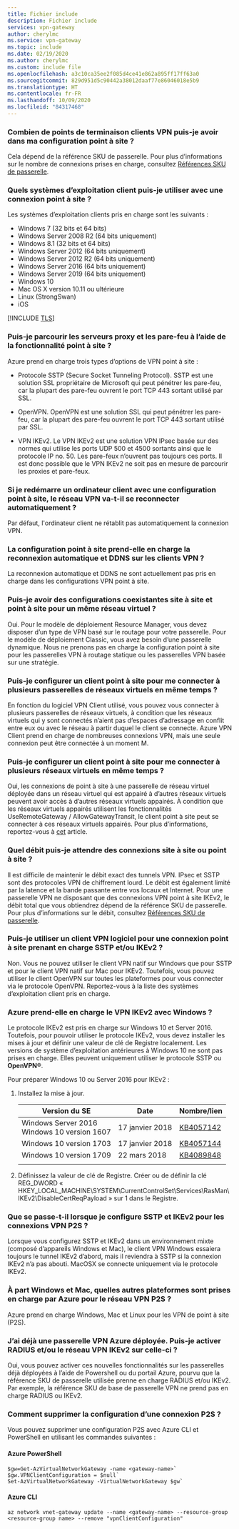 ```yaml
---
title: Fichier include
description: Fichier include
services: vpn-gateway
author: cherylmc
ms.service: vpn-gateway
ms.topic: include
ms.date: 02/19/2020
ms.author: cherylmc
ms.custom: include file
ms.openlocfilehash: a3c10ca35ee2f085d4ce41e862a895ff17ff63a0
ms.sourcegitcommit: 829d951d5c90442a38012daaf77e86046018e5b9
ms.translationtype: HT
ms.contentlocale: fr-FR
ms.lasthandoff: 10/09/2020
ms.locfileid: "84317468"
---
```

### <a name="how-many-vpn-client-endpoints-can-i-have-in-my-point-to-site-configuration"></a>Combien de points de terminaison clients VPN puis-je avoir dans ma configuration point à site ?

Cela dépend de la référence SKU de passerelle. Pour plus d’informations sur le nombre de connexions prises en charge, consultez [Références SKU de passerelle](../articles/vpn-gateway/vpn-gateway-about-vpngateways.md#gwsku).

### <a name="what-client-operating-systems-can-i-use-with-point-to-site"></a><a name="supportedclientos"></a>Quels systèmes d’exploitation client puis-je utiliser avec une connexion point à site ?

Les systèmes d’exploitation clients pris en charge sont les suivants :

* Windows 7 (32 bits et 64 bits)
* Windows Server 2008 R2 (64 bits uniquement)
* Windows 8.1 (32 bits et 64 bits)
* Windows Server 2012 (64 bits uniquement)
* Windows Server 2012 R2 (64 bits uniquement)
* Windows Server 2016 (64 bits uniquement)
* Windows Server 2019 (64 bits uniquement)
* Windows 10
* Mac OS X version 10.11 ou ultérieure
* Linux (StrongSwan)
* iOS

[!INCLUDE [TLS](vpn-gateway-tls-updates.md)]

### <a name="can-i-traverse-proxies-and-firewalls-using-point-to-site-capability"></a>Puis-je parcourir les serveurs proxy et les pare-feu à l’aide de la fonctionnalité point à site ?

Azure prend en charge trois types d’options de VPN point à site :

* Protocole SSTP (Secure Socket Tunneling Protocol). SSTP est une solution SSL propriétaire de Microsoft qui peut pénétrer les pare-feu, car la plupart des pare-feu ouvrent le port TCP 443 sortant utilisé par SSL.

* OpenVPN. OpenVPN est une solution SSL qui peut pénétrer les pare-feu, car la plupart des pare-feu ouvrent le port TCP 443 sortant utilisé par SSL.

* VPN IKEv2. Le VPN IKEv2 est une solution VPN IPsec basée sur des normes qui utilise les ports UDP 500 et 4500 sortants ainsi que le protocole IP no. 50. Les pare-feux n’ouvrent pas toujours ces ports. Il est donc possible que le VPN IKEv2 ne soit pas en mesure de parcourir les proxies et pare-feux.

### <a name="if-i-restart-a-client-computer-configured-for-point-to-site-will-the-vpn-automatically-reconnect"></a>Si je redémarre un ordinateur client avec une configuration point à site, le réseau VPN va-t-il se reconnecter automatiquement ?

Par défaut, l'ordinateur client ne rétablit pas automatiquement la connexion VPN.

### <a name="does-point-to-site-support-auto-reconnect-and-ddns-on-the-vpn-clients"></a>La configuration point à site prend-elle en charge la reconnexion automatique et DDNS sur les clients VPN ?

La reconnexion automatique et DDNS ne sont actuellement pas pris en charge dans les configurations VPN point à site.

### <a name="can-i-have-site-to-site-and-point-to-site-configurations-coexist-for-the-same-virtual-network"></a>Puis-je avoir des configurations coexistantes site à site et point à site pour un même réseau virtuel ?

Oui. Pour le modèle de déploiement Resource Manager, vous devez disposer d’un type de VPN basé sur le routage pour votre passerelle. Pour le modèle de déploiement Classic, vous avez besoin d’une passerelle dynamique. Nous ne prenons pas en charge la configuration point à site pour les passerelles VPN à routage statique ou les passerelles VPN basée sur une stratégie.

### <a name="can-i-configure-a-point-to-site-client-to-connect-to-multiple-virtual-network-gateways-at-the-same-time"></a>Puis-je configurer un client point à site pour me connecter à plusieurs passerelles de réseaux virtuels en même temps ?

En fonction du logiciel VPN Client utilisé, vous pouvez vous connecter à plusieurs passerelles de réseaux virtuels, à condition que les réseaux virtuels qui y sont connectés n’aient pas d’espaces d’adressage en conflit entre eux ou avec le réseau à partir duquel le client se connecte.  Azure VPN Client prend en charge de nombreuses connexions VPN, mais une seule connexion peut être connectée à un moment M.

### <a name="can-i-configure-a-point-to-site-client-to-connect-to-multiple-virtual-networks-at-the-same-time"></a>Puis-je configurer un client point à site pour me connecter à plusieurs réseaux virtuels en même temps ?

Oui, les connexions de point à site à une passerelle de réseau virtuel déployée dans un réseau virtuel qui est appairé à d’autres réseaux virtuels peuvent avoir accès à d’autres réseaux virtuels appairés.  À condition que les réseaux virtuels appairés utilisent les fonctionnalités UseRemoteGateway / AllowGatewayTransit, le client point à site peut se connecter à ces réseaux virtuels appairés.  Pour plus d’informations, reportez-vous à [cet](../articles/vpn-gateway/vpn-gateway-about-point-to-site-routing.md) article.

### <a name="how-much-throughput-can-i-expect-through-site-to-site-or-point-to-site-connections"></a>Quel débit puis-je attendre des connexions site à site ou point à site ?

Il est difficile de maintenir le débit exact des tunnels VPN. IPsec et SSTP sont des protocoles VPN de chiffrement lourd. Le débit est également limité par la latence et la bande passante entre vos locaux et Internet. Pour une passerelle VPN ne disposant que des connexions VPN point à site IKEv2, le débit total que vous obtiendrez dépend de la référence SKU de passerelle. Pour plus d’informations sur le débit, consultez [Références SKU de passerelle](../articles/vpn-gateway/vpn-gateway-about-vpngateways.md#gwsku).

### <a name="can-i-use-any-software-vpn-client-for-point-to-site-that-supports-sstp-andor-ikev2"></a>Puis-je utiliser un client VPN logiciel pour une connexion point à site prenant en charge SSTP et/ou IKEv2 ?

Non. Vous ne pouvez utiliser le client VPN natif sur Windows que pour SSTP et pour le client VPN natif sur Mac pour IKEv2. Toutefois, vous pouvez utiliser le client OpenVPN sur toutes les plateformes pour vous connecter via le protocole OpenVPN. Reportez-vous à la liste des systèmes d’exploitation client pris en charge.

### <a name="does-azure-support-ikev2-vpn-with-windows"></a>Azure prend-elle en charge le VPN IKEv2 avec Windows ?

Le protocole IKEv2 est pris en charge sur Windows 10 et Server 2016. Toutefois, pour pouvoir utiliser le protocole IKEv2, vous devez installer les mises à jour et définir une valeur de clé de Registre localement. Les versions de système d’exploitation antérieures à Windows 10 ne sont pas prises en charge. Elles peuvent uniquement utiliser le protocole SSTP ou **OpenVPN®**.

Pour préparer Windows 10 ou Server 2016 pour IKEv2 :

1. Installez la mise à jour.

   | Version du SE | Date | Nombre/lien |
   |---|---|---|
   | Windows Server 2016<br>Windows 10 version 1607 | 17 janvier 2018 | [KB4057142](https://support.microsoft.com/help/4057142/windows-10-update-kb4057142) |
   | Windows 10 version 1703 | 17 janvier 2018 | [KB4057144](https://support.microsoft.com/help/4057144/windows-10-update-kb4057144) |
   | Windows 10 version 1709 | 22 mars 2018 | [KB4089848](https://www.catalog.update.microsoft.com/search.aspx?q=kb4089848) |
   |  |  |  |

2. Définissez la valeur de clé de Registre. Créer ou de définir la clé REG_DWORD « HKEY_LOCAL_MACHINE\SYSTEM\CurrentControlSet\Services\RasMan\ IKEv2\DisableCertReqPayload » sur 1 dans le Registre.

### <a name="what-happens-when-i-configure-both-sstp-and-ikev2-for-p2s-vpn-connections"></a>Que se passe-t-il lorsque je configure SSTP et IKEv2 pour les connexions VPN P2S ?

Lorsque vous configurez SSTP et IKEv2 dans un environnement mixte (composé d’appareils Windows et Mac), le client VPN Windows essaiera toujours le tunnel IKEv2 d’abord, mais il reviendra à SSTP si la connexion IKEv2 n’a pas abouti. MacOSX se connecte uniquement via le protocole IKEv2.

### <a name="other-than-windows-and-mac-which-other-platforms-does-azure-support-for-p2s-vpn"></a>À part Windows et Mac, quelles autres plateformes sont prises en charge par Azure pour le réseau VPN P2S ?

Azure prend en charge Windows, Mac et Linux pour les VPN de point à site (P2S).

### <a name="i-already-have-an-azure-vpn-gateway-deployed-can-i-enable-radius-andor-ikev2-vpn-on-it"></a>J’ai déjà une passerelle VPN Azure déployée. Puis-je activer RADIUS et/ou le réseau VPN IKEv2 sur celle-ci ?

Oui, vous pouvez activer ces nouvelles fonctionnalités sur les passerelles déjà déployées à l’aide de Powershell ou du portail Azure, pourvu que la référence SKU de passerelle utilisée prenne en charge RADIUS et/ou IKEv2. Par exemple, la référence SKU de base de passerelle VPN ne prend pas en charge RADIUS ou IKEv2.

### <a name="how-do-i-remove-the-configuration-of-a-p2s-connection"></a><a name="removeconfig"></a>Comment supprimer la configuration d’une connexion P2S ?

Vous pouvez supprimer une configuration P2S avec Azure CLI et PowerShell en utilisant les commandes suivantes :

#### <a name="azure-powershell"></a>Azure PowerShell

```azurepowershell-interactive
$gw=Get-AzVirtualNetworkGateway -name <gateway-name>`  
$gw.VPNClientConfiguration = $null`  
Set-AzVirtualNetworkGateway -VirtualNetworkGateway $gw`
```

#### <a name="azure-cli"></a>Azure CLI

```azurecli-interactive
az network vnet-gateway update --name <gateway-name> --resource-group <resource-group name> --remove "vpnClientConfiguration"
```
